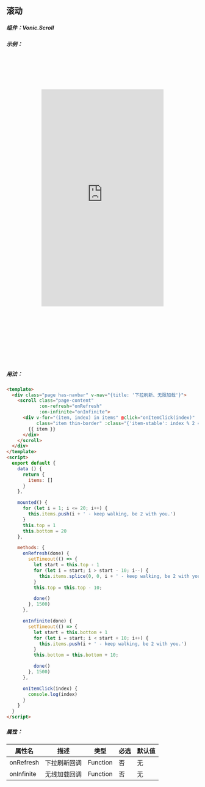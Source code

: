 ## 滚动

##### 组件：Vonic.Scroll

##### 示例：

<style>
  .device-ios { width: 467px; height: 800px; background: url(../img/devices-sprite.jpg) center top no-repeat; background-size: 467px; margin: 0 auto; text-align: center; }
  .demo-ios { margin-top: 85px; width: 320px; height: 568px; }
</style>

<div class="device-ios">
  <iframe class="demo-ios" src="https://wangdahoo.github.io/vonic-doc-examples/#/scroll" frameborder="0"></iframe>
</div>

##### 用法：

```html
<template>
  <div class="page has-navbar" v-nav="{title: '下拉刷新、无限加载'}">
    <scroll class="page-content"
            :on-refresh="onRefresh"
            :on-infinite="onInfinite">
      <div v-for="(item, index) in items" @click="onItemClick(index)"
           class="item thin-border" :class="{'item-stable': index % 2 == 0}">
        {{ item }}
      </div>
    </scroll>
  </div>
</template>
<script>
  export default {
    data () {
      return {
        items: []
      }
    },

    mounted() {
      for (let i = 1; i <= 20; i++) {
        this.items.push(i + ' - keep walking, be 2 with you.')
      }
      this.top = 1
      this.bottom = 20
    },

    methods: {
      onRefresh(done) {
        setTimeout(() => {
          let start = this.top - 1
          for (let i = start; i > start - 10; i--) {
            this.items.splice(0, 0, i + ' - keep walking, be 2 with you.')
          }
          this.top = this.top - 10;

          done()
        }, 1500)
      },

      onInfinite(done) {
        setTimeout(() => {
          let start = this.bottom + 1
          for (let i = start; i < start + 10; i++) {
            this.items.push(i + ' - keep walking, be 2 with you.')
          }
          this.bottom = this.bottom + 10;

          done()
        }, 1500)
      },

      onItemClick(index) {
        console.log(index)
      }
    }
  }
</script>
```

##### 属性：

| 属性名 | 描述 | 类型 | 必选 | 默认值 |
|-----|-----|-----|-----|-----|
| onRefresh | 下拉刷新回调 | Function | 否 | 无 |
| onInfinite | 无线加载回调 | Function | 否 | 无 |
